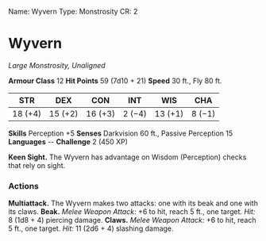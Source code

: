 Name: Wyvern
Type: Monstrosity
CR: 2

# Wyvern 
_Large Monstrosity, Unaligned_

**Armour Class** 12
**Hit Points** 59 (7d10 + 21)
**Speed** 30 ft., Fly 80 ft.

| STR     | DEX     | CON     | INT     | WIS     | CHA     |
|---------|---------|---------|---------|---------|---------|
| 18 (+4) | 15 (+2) | 16 (+3) | 2 (−4)  | 13 (+1) | 8 (−1)  |

**Skills** Perception +5
**Senses** Darkvision 60 ft., Passive Perception 15
**Languages** --
**Challenge** 2 (450 XP)

**Keen Sight.** The Wyvern has advantage on Wisdom (Perception) checks that rely on sight.

### Actions 
**Multiattack.** The Wyvern makes two attacks: one with its beak and one with its claws.
**Beak.** _Melee Weapon Attack:_ +6 to hit, reach 5 ft., one target. _Hit:_ 8 (1d8 + 4) piercing damage.
**Claws.** _Melee Weapon Attack:_ +6 to hit, reach 5 ft., one target. _Hit:_ 11 (2d6 + 4) slashing damage.